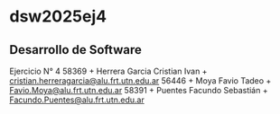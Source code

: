 # dsw2025ej4
## Desarrollo de Software
Ejercicio N° 4
58369 + Herrera Garcia Cristian Ivan + cristian.herreragarcia@alu.frt.utn.edu.ar
56446 + Moya Favio Tadeo + Favio.Moya@alu.frt.utn.edu.ar
58391 + Puentes Facundo Sebastián + Facundo.Puentes@alu.frt.utn.edu.ar
